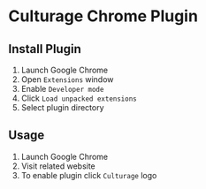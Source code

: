 # Culturage Chrome Plugin
## Install Plugin
1. Launch Google Chrome
2. Open `Extensions` window
3. Enable `Developer mode`
4. Click `Load unpacked extensions`
5. Select plugin directory

## Usage
1. Launch Google Chrome
2. Visit related  website
3. To enable plugin click `Culturage` logo
